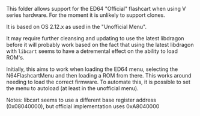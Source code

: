 This folder allows support for the ED64 "Official" flashcart when using V series hardware.
For the moment it is unlikely to support clones.

It is based on OS 2.12.x as used in the "Unofficial Menu".

It may require further cleansing and updating to use the latest libdragon before it will probably work based on the fact that using the latest libdragon with `libcart` seems to have a detremental effect on the ability to load ROM's.


Initially, this aims to work when loading the ED64 menu, selecting the N64FlashcartMenu and then loading a ROM from there. This works around needing to load the correct firmware. To automate this, it is possible to set the menu to autoload (at least in the unofficial menu).

Notes: libcart seems to use a different base register address (0x08040000), but official implementation uses 0xA8040000


